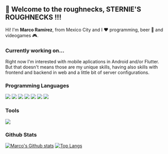 ## :wave: Welcome to the roughnecks, STERNIE'S ROUGHNECKS !!!

Hi! I'm **Marco Ramírez**, from Mexico City and I :heart: programming, beer :beer: and videogames :video_game:.

### Currently working on...
Right now I'm interested with mobile aplications in Android and/or Flutter. But that doesn't means those are my unique skills, having also skills with frontend and backend in web and a little bit of server configurations.

### Programming Languages
![](https://img.shields.io/badge/Backend-PHP-informational?style=flat&logo=php&logoColor=white&color=success)
![](https://img.shields.io/badge/Backend-Java-informational?style=flat&logo=java&logoColor=white&color=success)
![](https://img.shields.io/badge/Android-Java-informational?style=flat&logo=android&logoColor=white&color=success)
![](https://img.shields.io/badge/Android-Kotlin-informational?style=flat&logo=kotlin&logoColor=white&color=success)
![](https://img.shields.io/badge/Frontend-Vue-informational?style=flat&logo=vue&logoColor=white&color=success)
![](https://img.shields.io/badge/Frontend-Angular-informational?style=flat&logo=angular&logoColor=white&color=success)
![](https://img.shields.io/badge/Hybrid%20Mobile-Flutter-informational?style=flat&logo=flutter&logoColor=white&color=success)

### Tools
![](https://img.shields.io/badge/IntelliJ%20IDEA-informational?style=flat&logo=intellijidea&logoColor=white&color=success)

### Github Stats
[![Marco's Github stats](https://github-readme-stats.vercel.app/api?username=rzerostern&theme=dracula)](https://github.com/rzerostern/github-readme-stats)
[![Top Langs](https://github-readme-stats.vercel.app/api/top-langs/?username=rzerostern&layout=compact&theme=dracula)](https://github.com/rzerostern/github-readme-stats)


<!--
**RZEROSTERN/RZEROSTERN** is a ✨ _special_ ✨ repository because its `README.md` (this file) appears on your GitHub profile.

Here are some ideas to get you started:

- 🔭 I’m currently working on ...
- 🌱 I’m currently learning ...
- 👯 I’m looking to collaborate on ...
- 🤔 I’m looking for help with ...
- 💬 Ask me about ...
- 📫 How to reach me: ...
- 😄 Pronouns: ...
- ⚡ Fun fact: ...
-->
